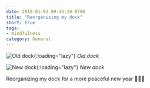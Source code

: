 ```yaml
---
date: 2019-01-02 09:46:19-0700
title: "Reorganizing my dock"
short: true
tags:
- mindfulness
category: General
---
```


![Old dock](https://media.bennorris.com/images/bennorris/uploads/2019/dcd3c7686e.jpg){:loading="lazy"}
_Old dock_

![New dock](https://media.bennorris.com/images/bennorris/uploads/2019/9a70c1b11b.jpg){:loading="lazy"}
_New dock_

Reorganizing my dock for a more peaceful new year 🧘🏻‍♂️